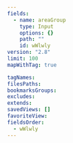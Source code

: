 ```yaml
---
fields:
  - name: areaGroup
    type: Input
    options: {}
    path: ""
    id: wWlwly
version: "2.8"
limit: 100
mapWithTag: true

tagNames: 
filesPaths: 
bookmarksGroups: 
excludes: 
extends: 
savedViews: []
favoriteView: 
fieldsOrder:
  - wWlwly
---
```


